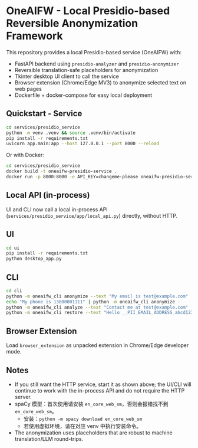 # OneAIFW - Local Presidio-based Reversible Anonymization Framework

This repository provides a local Presidio-based service (OneAIFW) with:
- FastAPI backend using `presidio-analyzer` and `presidio-anonymizer`
- Reversible translation-safe placeholders for anonymization
- Tkinter desktop UI client to call the service
- Browser extension (Chrome/Edge MV3) to anonymize selected text on web pages
- Dockerfile + docker-compose for easy local deployment

## Quickstart - Service
```bash
cd services/presidio_service
python -m venv .venv && source .venv/bin/activate
pip install -r requirements.txt
uvicorn app.main:app --host 127.0.0.1 --port 8000 --reload
```

Or with Docker:
```bash
cd services/presidio_service
docker build -t oneaifw-presidio-service .
docker run -p 8000:8000 -e API_KEY=changeme-please oneaifw-presidio-service
```

## Local API (in-process)
UI and CLI now call a local in-process API (`services/presidio_service/app/local_api.py`) directly, without HTTP.

## UI
```bash
cd ui
pip install -r requirements.txt
python desktop_app.py
```

## CLI
```bash
cd cli
python -m oneaifw_cli anonymize --text "My email is test@example.com"
echo "My phone is 13800001111" | python -m oneaifw_cli anonymize -
python -m oneaifw_cli analyze --text "Contact me at test@example.com"
python -m oneaifw_cli restore --text "Hello __PII_EMAIL_ADDRESS_abcd1234__" -p '{"__PII_EMAIL_ADDRESS_abcd1234__":"test@example.com"}'
```

## Browser Extension
Load `browser_extension` as unpacked extension in Chrome/Edge developer mode.

## Notes
- If you still want the HTTP service, start it as shown above; the UI/CLI will continue to work with the in-process API and do not require the HTTP server.
- spaCy 模型：首次使用请安装 `en_core_web_sm`，否则会报错找不到 `en_core_web_sm`。
  - 安装：`python -m spacy download en_core_web_sm`
  - 若使用虚拟环境，请在对应 venv 中执行安装命令。
- The anonymization uses placeholders that are robust to machine translation/LLM round-trips.
